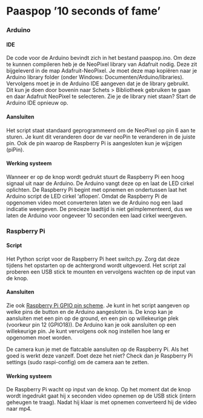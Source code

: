 # Paaspop ’10 seconds of fame’

### Arduino

#### IDE
De code voor de Arduino bevindt zich in het bestand paaspop.ino. Om deze te kunnen compileren heb je de NeoPixel library van Adafruit nodig. Deze zit bijgeleverd in de map Adafruit-NeoPixel. Je moet deze map kopiëren naar je Arduino library folder (onder Windows: Documenten/Arduino/libraries).
Vervolgens moet je in de Arduino IDE aangeven dat je de library gebruikt. Dit kun je doen door bovenin naar Schets > Bibliotheek gebruiken te gaan en daar Adafruit NeoPixel te selecteren. Zie je de library niet staan? Start de Arduino IDE opnieuw op.

#### Aansluiten
Het script staat standaard geprogrammeerd om de NeoPixel op pin 6 aan te sturen. Je kunt dit veranderen door de var neoPin te veranderen in de juiste pin. Ook de pin waarop de Raspberry Pi is aangesloten kun je wijzigen (piPin).

#### Werking systeem
Wanneer er op de knop wordt gedrukt stuurt de Raspberry Pi een hoog signaal uit naar de Arduino. De Arduino vangt deze op en laat de LED cirkel oplichten. De Raspberry Pi begint met opnemen en ondertussen laat het Arduino script de LED cirkel ‘aflopen’. Omdat de Raspberry Pi de opgenomen video moet converteren laten we de Arduino nog een laad indicatie weergeven. De precieze laadtijd is niet geïmplementeerd, dus we laten de Arduino voor ongeveer 10 seconden een laad cirkel weergeven.

### Raspberry Pi

#### Script
Het Python script voor de Raspberry Pi heet switch.py. Zorg dat deze tijdens het opstarten op de achtergrond wordt uitgevoerd. Het script zal proberen een USB stick te mounten en vervolgens wachten op de input van de knop.

#### Aansluiten
Zie ook [Raspberry Pi GPIO pin scheme](http://www.raspberrypi-spy.co.uk/wp-content/uploads/2014/07/Raspberry-Pi-GPIO-Layout-Model-B-Plus.png "Raspberry Pi GPIO pin scheme"). Je kunt in het script aangeven op welke pins de button en de Arduino aangesloten is. De knop kan je aansluiten met een pin op de ground, en een pin op willekeurige plek (voorkeur pin 12 (GPIO18)). De Arduino kan je ook aansluiten op een willekeurige pin. Je kunt vervolgens ook nog instellen hoe lang er opgenomen moet worden.

De camera kun je met de flatcable aansluiten op de Raspberry Pi. Als het goed is werkt deze vanzelf. Doet deze het niet? Check dan je Raspberry Pi settings (sudo raspi-config) om de camera aan te zetten.

#### Werking systeem
De Raspberry Pi wacht op input van de knop. Op het moment dat de knop wordt ingedrukt gaat hij x seconden video opnemen op de USB stick (intern geheugen te traag). Nadat hij klaar is met opnemen converteerd hij de video naar mp4. 